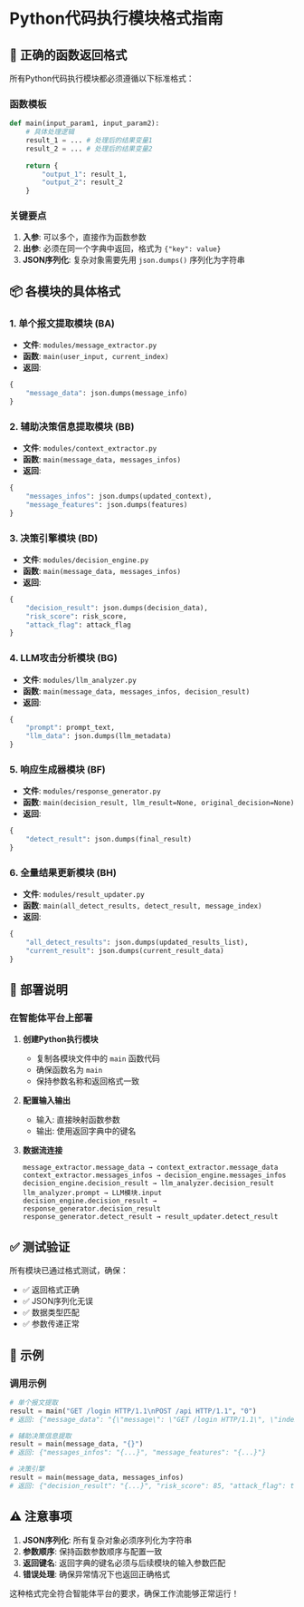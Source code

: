 # Python代码执行模块格式指南

## 🎯 正确的函数返回格式

所有Python代码执行模块都必须遵循以下标准格式：

### 函数模板
```python
def main(input_param1, input_param2):
    # 具体处理逻辑
    result_1 = ... # 处理后的结果变量1
    result_2 = ... # 处理后的结果变量2
    
    return {
        "output_1": result_1,
        "output_2": result_2
    }
```

### 关键要点
1. **入参**: 可以多个，直接作为函数参数
2. **出参**: 必须在同一个字典中返回，格式为 `{"key": value}`
3. **JSON序列化**: 复杂对象需要先用 `json.dumps()` 序列化为字符串

## 📦 各模块的具体格式

### 1. 单个报文提取模块 (BA)
- **文件**: `modules/message_extractor.py`
- **函数**: `main(user_input, current_index)`
- **返回**: 
```python
{
    "message_data": json.dumps(message_info)
}
```

### 2. 辅助决策信息提取模块 (BB)
- **文件**: `modules/context_extractor.py`
- **函数**: `main(message_data, messages_infos)`
- **返回**:
```python
{
    "messages_infos": json.dumps(updated_context),
    "message_features": json.dumps(features)
}
```

### 3. 决策引擎模块 (BD)
- **文件**: `modules/decision_engine.py`
- **函数**: `main(message_data, messages_infos)`
- **返回**:
```python
{
    "decision_result": json.dumps(decision_data),
    "risk_score": risk_score,
    "attack_flag": attack_flag
}
```

### 4. LLM攻击分析模块 (BG)
- **文件**: `modules/llm_analyzer.py`
- **函数**: `main(message_data, messages_infos, decision_result)`
- **返回**:
```python
{
    "prompt": prompt_text,
    "llm_data": json.dumps(llm_metadata)
}
```

### 5. 响应生成器模块 (BF)
- **文件**: `modules/response_generator.py`
- **函数**: `main(decision_result, llm_result=None, original_decision=None)`
- **返回**:
```python
{
    "detect_result": json.dumps(final_result)
}
```

### 6. 全量结果更新模块 (BH)
- **文件**: `modules/result_updater.py`
- **函数**: `main(all_detect_results, detect_result, message_index)`
- **返回**:
```python
{
    "all_detect_results": json.dumps(updated_results_list),
    "current_result": json.dumps(current_result_data)
}
```

## 🔧 部署说明

### 在智能体平台上部署

1. **创建Python执行模块**
   - 复制各模块文件中的 `main` 函数代码
   - 确保函数名为 `main`
   - 保持参数名称和返回格式一致

2. **配置输入输出**
   - 输入: 直接映射函数参数
   - 输出: 使用返回字典中的键名

3. **数据流连接**
   ```
   message_extractor.message_data → context_extractor.message_data
   context_extractor.messages_infos → decision_engine.messages_infos
   decision_engine.decision_result → llm_analyzer.decision_result
   llm_analyzer.prompt → LLM模块.input
   decision_engine.decision_result → response_generator.decision_result
   response_generator.detect_result → result_updater.detect_result
   ```

## ✅ 测试验证

所有模块已通过格式测试，确保：
- ✅ 返回格式正确
- ✅ JSON序列化无误
- ✅ 数据类型匹配
- ✅ 参数传递正常

## 📝 示例

### 调用示例
```python
# 单个报文提取
result = main("GET /login HTTP/1.1\nPOST /api HTTP/1.1", "0")
# 返回: {"message_data": "{\"message\": \"GET /login HTTP/1.1\", \"index\": 0, ...}"}

# 辅助决策信息提取
result = main(message_data, "{}")
# 返回: {"messages_infos": "{...}", "message_features": "{...}"}

# 决策引擎
result = main(message_data, messages_infos)
# 返回: {"decision_result": "{...}", "risk_score": 85, "attack_flag": true}
```

## ⚠️ 注意事项

1. **JSON序列化**: 所有复杂对象必须序列化为字符串
2. **参数顺序**: 保持函数参数顺序与配置一致
3. **返回键名**: 返回字典的键名必须与后续模块的输入参数匹配
4. **错误处理**: 确保异常情况下也返回正确格式

这种格式完全符合智能体平台的要求，确保工作流能够正常运行！